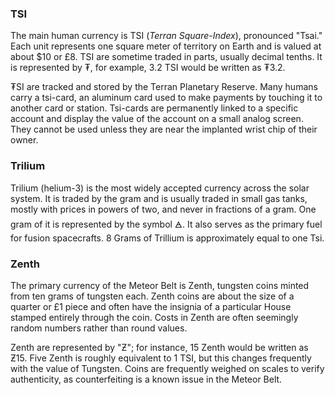 ### TSI
The main human currency is TSI (_Terran Square-Index_), pronounced "Tsai." Each unit represents one square meter of territory on Earth and is valued at about $10 or £8. TSI are sometime traded in parts, usually decimal tenths. It is represented by ₮, for example, 3.2 TSI would be written as ₮3.2.

₮SI are tracked and stored by the Terran Planetary Reserve. Many humans carry a tsi-card, an aluminum card used to make payments by touching it to another card or station. Tsi-cards are permanently linked to a specific account and display the value of the account on a small analog screen. They cannot be used unless they are near the implanted wrist chip of their owner.
### Trilium
Trilium (helium-3) is the most widely accepted currency across the solar system. It is traded by the gram and is usually traded in small gas tanks, mostly with prices in powers of two, and never in fractions of a gram. One gram of it is represented by the symbol 🜁. It also serves as the primary fuel for fusion spacecrafts. 8 Grams of Trillium is approximately equal to one Tsi. 
### Zenth
The primary currency of the Meteor Belt is Zenth, tungsten coins minted from ten grams of tungsten each. Zenth coins are about the size of a quarter or £1 piece and often have the insignia of a particular House stamped entirely through the coin. Costs in Zenth are often seemingly random numbers rather than round values.

Zenth are represented by "Ƶ"; for instance, 15 Zenth would be written as Ƶ15. Five Zenth is roughly equivalent to 1 TSI, but this changes frequently with the value of Tungsten. Coins are frequently weighed on scales to verify authenticity, as counterfeiting is a known issue in the Meteor Belt.